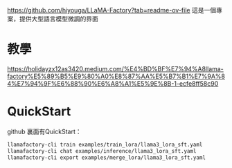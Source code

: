 https://github.com/hiyouga/LLaMA-Factory?tab=readme-ov-file
這是一個專案，提供大型語言模型微調的界面

# 教學

https://holidayzx12as3420.medium.com/%E4%BD%BF%E7%94%A8llama-factory%E5%89%B5%E9%80%A0%E8%87%AA%E5%B7%B1%E7%9A%84%E7%94%9F%E6%88%90%E6%A8%A1%E5%9E%8B-1-ecfe8ff58c90

# QuickStart
github 裏面有QuickStart：
```bash
llamafactory-cli train examples/train_lora/llama3_lora_sft.yaml
llamafactory-cli chat examples/inference/llama3_lora_sft.yaml
llamafactory-cli export examples/merge_lora/llama3_lora_sft.yaml
```




